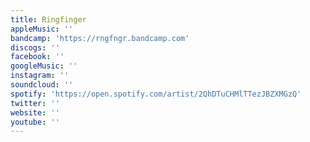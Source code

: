 ```yaml
---
title: Ringfinger
appleMusic: ''
bandcamp: 'https://rngfngr.bandcamp.com'
discogs: ''
facebook: ''
googleMusic: ''
instagram: ''
soundcloud: ''
spotify: 'https://open.spotify.com/artist/2QhDTuCHMlTTezJBZXMGzQ'
twitter: ''
website: ''
youtube: ''
---
```

